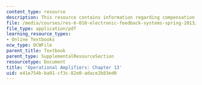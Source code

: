 ```yaml
---
content_type: resource
description: This resource contains information regarding compensation revisited.
file: /media/courses/res-6-010-electronic-feedback-systems-spring-2013/e41e754bba91cf3c82e0adace2b83ed0_MITRES_6-010S13_chap13.pdf
file_type: application/pdf
learning_resource_types:
- Online Textbooks
ocw_type: OCWFile
parent_title: Textbook
parent_type: SupplementalResourceSection
resourcetype: Document
title: 'Operational Amplifiers: Chapter 13'
uid: e41e754b-ba91-cf3c-82e0-adace2b83ed0
---
```

